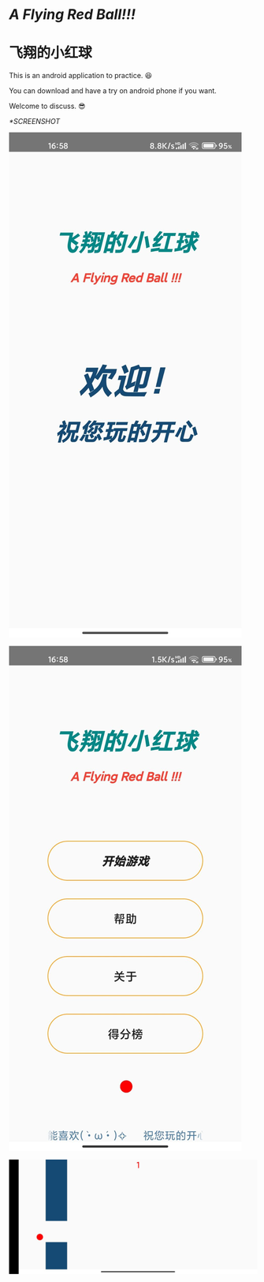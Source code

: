 _A Flying Red Ball!!!_
================================================================
飞翔的小红球
================================================================


This is an android application to practice. :laughing:


You can download and have a try on android phone if you want. 


Welcome to discuss. :sunglasses:


_*SCREENSHOT_

![start page](https://github.com/cxFUxiao/AFlyingRedBall/blob/master/pic/1.jpg) 

![home page](https://github.com/cxFUxiao/AFlyingRedBall/blob/master/pic/2.jpg) 

![game page](https://github.com/cxFUxiao/AFlyingRedBall/blob/master/pic/3.jpg) 
